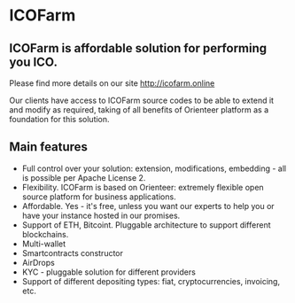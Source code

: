 # ICOFarm

## ICOFarm is affordable solution for performing you ICO. 
Please find more details on our site http://icofarm.online

Our clients have access to ICOFarm source codes to be able to extend it and modify as required, taking of all benefits of Orienteer platform as a foundation for this solution.

## Main features

* Full control over your solution: extension, modifications, embedding - all is possible per Apache License 2.
* Flexibility. ICOFarm is based on Orienteer: extremely flexible open source platform for business applications.
* Affordable. Yes - it's free, unless you want our experts to help you or have your instance hosted in our promises.
* Support of ETH, Bitcoint. Pluggable architecture to support different blockchains.
* Multi-wallet
* Smartcontracts constructor
* AirDrops
* KYC - pluggable solution for different providers
* Support of different depositing types: fiat, cryptocurrencies, invoicing, etc. 
